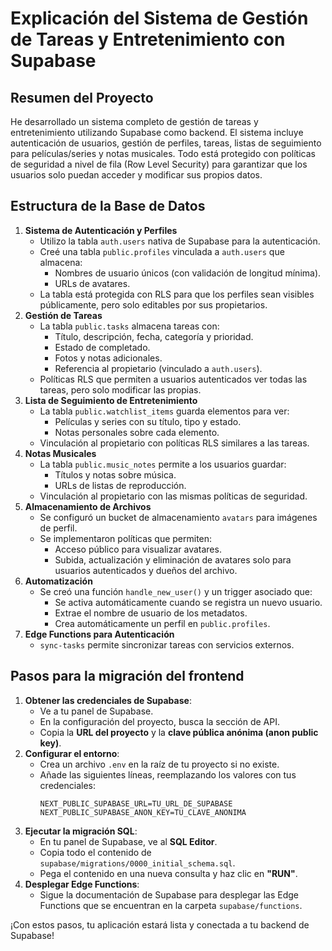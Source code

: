 # Explicación del Sistema de Gestión de Tareas y Entretenimiento con Supabase

## Resumen del Proyecto
He desarrollado un sistema completo de gestión de tareas y entretenimiento utilizando Supabase como backend. El sistema incluye autenticación de usuarios, gestión de perfiles, tareas, listas de seguimiento para películas/series y notas musicales. Todo está protegido con políticas de seguridad a nivel de fila (Row Level Security) para garantizar que los usuarios solo puedan acceder y modificar sus propios datos.

## Estructura de la Base de Datos
1. **Sistema de Autenticación y Perfiles**
   - Utilizo la tabla `auth.users` nativa de Supabase para la autenticación.
   - Creé una tabla `public.profiles` vinculada a `auth.users` que almacena:
     - Nombres de usuario únicos (con validación de longitud mínima).
     - URLs de avatares.
   - La tabla está protegida con RLS para que los perfiles sean visibles públicamente, pero solo editables por sus propietarios.
2. **Gestión de Tareas**
   - La tabla `public.tasks` almacena tareas con:
     - Título, descripción, fecha, categoría y prioridad.
     - Estado de completado.
     - Fotos y notas adicionales.
     - Referencia al propietario (vinculado a `auth.users`).
   - Políticas RLS que permiten a usuarios autenticados ver todas las tareas, pero solo modificar las propias.
3. **Lista de Seguimiento de Entretenimiento**
   - La tabla `public.watchlist_items` guarda elementos para ver:
     - Películas y series con su título, tipo y estado.
     - Notas personales sobre cada elemento.
   - Vinculación al propietario con políticas RLS similares a las tareas.
4. **Notas Musicales**
   - La tabla `public.music_notes` permite a los usuarios guardar:
     - Títulos y notas sobre música.
     - URLs de listas de reproducción.
   - Vinculación al propietario con las mismas políticas de seguridad.
5. **Almacenamiento de Archivos**
   - Se configuró un bucket de almacenamiento `avatars` para imágenes de perfil.
   - Se implementaron políticas que permiten:
     - Acceso público para visualizar avatares.
     - Subida, actualización y eliminación de avatares solo para usuarios autenticados y dueños del archivo.
6. **Automatización**
   - Se creó una función `handle_new_user()` y un trigger asociado que:
     - Se activa automáticamente cuando se registra un nuevo usuario.
     - Extrae el nombre de usuario de los metadatos.
     - Crea automáticamente un perfil en `public.profiles`.
7. **Edge Functions para Autenticación**
    - `sync-tasks` permite sincronizar tareas con servicios externos.

## Pasos para la migración del frontend

1.  **Obtener las credenciales de Supabase**:
    *   Ve a tu panel de Supabase.
    *   En la configuración del proyecto, busca la sección de API.
    *   Copia la **URL del proyecto** y la **clave pública anónima (anon public key)**.
2.  **Configurar el entorno**:
    *   Crea un archivo `.env` en la raíz de tu proyecto si no existe.
    *   Añade las siguientes líneas, reemplazando los valores con tus credenciales:
        ```
        NEXT_PUBLIC_SUPABASE_URL=TU_URL_DE_SUPABASE
        NEXT_PUBLIC_SUPABASE_ANON_KEY=TU_CLAVE_ANONIMA
        ```
3.  **Ejecutar la migración SQL**:
    *   En tu panel de Supabase, ve al **SQL Editor**.
    *   Copia todo el contenido de `supabase/migrations/0000_initial_schema.sql`.
    *   Pega el contenido en una nueva consulta y haz clic en **"RUN"**.
4. **Desplegar Edge Functions**:
   * Sigue la documentación de Supabase para desplegar las Edge Functions que se encuentran en la carpeta `supabase/functions`.

¡Con estos pasos, tu aplicación estará lista y conectada a tu backend de Supabase!
